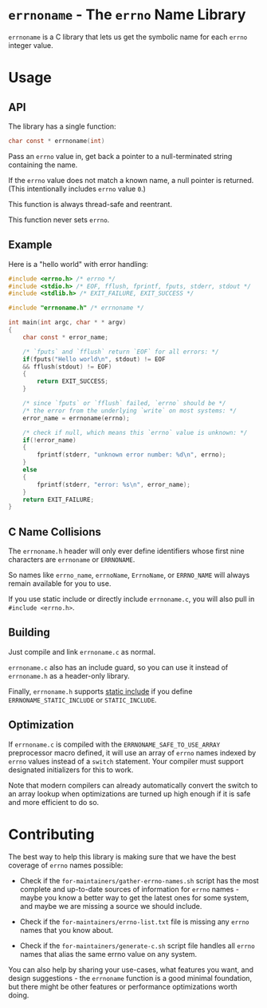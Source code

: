# `errnoname` - The `errno` Name Library

`errnoname` is a C library that lets us get the
symbolic name for each `errno` integer value.


# Usage

## API

The library has a single function:

```c
char const * errnoname(int)
```

Pass an `errno` value in, get back a pointer to
a null-terminated string containing the name.

If the `errno` value does not match a known name, a null pointer
is returned. (This intentionally includes `errno` value `0`.)

This function is always thread-safe and reentrant.

This function never sets `errno`.

## Example

Here is a "hello world" with error handling:

```c
#include <errno.h> /* errno */
#include <stdio.h> /* EOF, fflush, fprintf, fputs, stderr, stdout */
#include <stdlib.h> /* EXIT_FAILURE, EXIT_SUCCESS */

#include "errnoname.h" /* errnoname */

int main(int argc, char * * argv)
{
    char const * error_name;

    /* `fputs` and `fflush` return `EOF` for all errors: */
    if(fputs("Hello world\n", stdout) != EOF
    && fflush(stdout) != EOF)
    {
        return EXIT_SUCCESS;   
    }

    /* since `fputs` or `fflush` failed, `errno` should be */
    /* the error from the underlying `write` on most systems: */
    error_name = errnoname(errno);

    /* check if null, which means this `errno` value is unknown: */
    if(!error_name)
    {
        fprintf(stderr, "unknown error number: %d\n", errno);
    }
    else
    {
        fprintf(stderr, "error: %s\n", error_name);
    }
    return EXIT_FAILURE;
}
```

## C Name Collisions

The `errnoname.h` header will only ever define identifiers
whose first nine characters are `errnoname` or `ERRNONAME`.

So names like `errno_name`, `errnoName`, `ErrnoName`, or
`ERRNO_NAME` will always remain available for you to use.

If you use static include or directly include `errnoname.c`,
you will also pull in `#include <errno.h>`.

## Building

Just compile and link `errnoname.c` as normal.

`errnoname.c` also has an include guard, so you can use
it instead of `errnoname.h` as a header-only library.

Finally, `errnoname.h` supports
[static include](https://github.com/mentalisttraceur/c-static-include)
if you define `ERRNONAME_STATIC_INCLUDE` or `STATIC_INCLUDE`.

## Optimization

If `errnoname.c` is compiled with the `ERRNONAME_SAFE_TO_USE_ARRAY`
preprocessor macro defined, it will use an array of `errno` names
indexed by `errno` values instead of a `switch` statement. Your
compiler must support designated initializers for this to work.

Note that modern compilers can already automatically convert
the switch to an array lookup when optimizations are turned
up high enough if it is safe and more efficient to do so.


# Contributing

The best way to help this library is making sure that
we have the best coverage of `errno` names possible:

* Check if the `for-maintainers/gather-errno-names.sh`
  script has the most complete and up-to-date sources
  of information for `errno` names - maybe you know a
  better way to get the latest ones for some system,
  and maybe we are missing a source we should include.

* Check if the `for-maintainers/errno-list.txt` file
  is missing any `errno` names that you know about.

* Check if the `for-maintainers/generate-c.sh` script
  file handles all `errno` names that alias the same
  errno value on any system.

You can also help by sharing your use-cases, what features
you want, and design suggestions - the `errnoname`
function is a good minimal foundation, but there might be
other features or performance optimizations worth doing.
